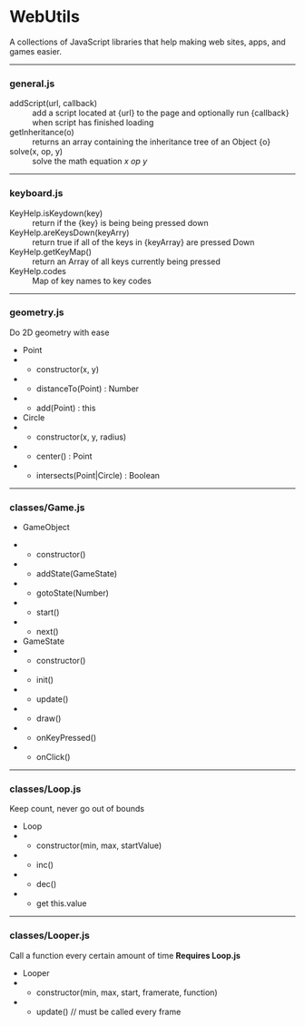 # WebUtils
A collections of JavaScript libraries that help making web sites, apps, and games easier.

----
### general.js
<dl>
    <dt>addScript(url, callback)</dt>
    <dd>add a script located at {url} to the page and optionally run {callback} when script has finished loading</dd>
    <dt>getInheritance(o)</dt>
    <dd>returns an array containing the inheritance tree of an Object {o}</dd>
    <dt>solve(x, op, y)</dt>
    <dd>solve the math equation <em>x op y</em></dd>
</dl>

----
### keyboard.js
<dl>
    <dt>KeyHelp.isKeydown(key)</dt>
    <dd>return if the {key} is being being pressed down</dd>
    <dt>KeyHelp.areKeysDown(keyArry)</dt>
    <dd>return true if all of the keys in {keyArray} are pressed Down</dd>
    <dt>KeyHelp.getKeyMap()</dt>
    <dd>return an Array of all keys currently being pressed</dd>
    <dt>KeyHelp.codes</dt>
    <dd>Map of key names to key codes</dd>
</dl>

----
### geometry.js
Do 2D geometry with ease
* Point
* * constructor(x, y)
* * distanceTo(Point) : Number
* * add(Point) : this
* Circle
* * constructor(x, y, radius)
* * center() : Point
* * intersects(Point|Circle) : Boolean

----
### classes/Game.js
* GameObject
- - constructor()
- - addState(GameState)
- - gotoState(Number)
- - start()
- - next()
- GameState
- - constructor()
- - init()
- - update()
- - draw()
- - onKeyPressed()
- - onClick()

----
### classes/Loop.js
Keep count, never go out of bounds
- Loop
- - constructor(min, max, startValue)
- - inc()
- - dec()
- - get this.value

----
### classes/Looper.js
Call a function every certain amount of time __Requires Loop.js__
- Looper
- - constructor(min, max, start, framerate, function)
- - update() // must be called every frame
